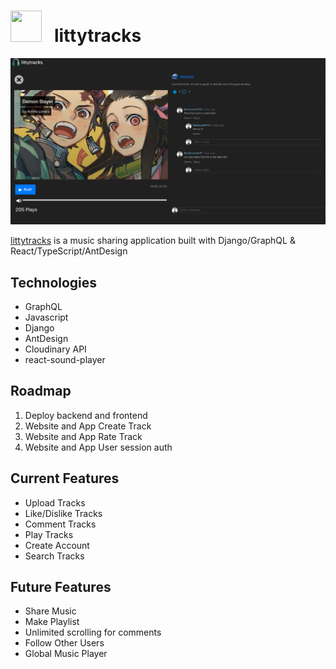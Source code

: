 # <img src="https://django-app-images.s3-us-west-1.amazonaws.com/logoicon.png" width="50" height="50"> &nbsp; littytracks

<img src="screenshot.png"> 

[littytracks](https://littytracks.herokuapp.com/) is a music sharing application built with Django/GraphQL & React/TypeScript/AntDesign

## Technologies
- GraphQL
- Javascript
- Django
- AntDesign
- Cloudinary API
- react-sound-player


## Roadmap
1. Deploy backend and frontend 
2. Website and App Create Track 
3. Website and App Rate Track 
4. Website and App User session auth 

## Current Features
- Upload Tracks
- Like/Dislike Tracks
- Comment Tracks
- Play Tracks
- Create Account
- Search Tracks

## Future Features
- Share Music
- Make Playlist
- Unlimited scrolling for comments
- Follow Other Users
- Global Music Player
